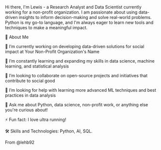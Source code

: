 Hi there, I'm Lewis - a Research Analyst and Data Scientist currently working for a non-profit organization. I am passionate about using data-driven insights to inform decision-making and solve real-world problems. Python is my go-to language, and I'm always eager to learn new tools and techniques to make a meaningful impact.

🌱 About Me

🔭 I’m currently working on developing data-driven solutions for social impact at Your Non-Profit Organization's Name

🌱 I’m constantly learning and expanding my skills in data science, machine learning, and statistical analysis

👯 I’m looking to collaborate on open-source projects and initiatives that contribute to social good

🤔 I’m looking for help with learning more advanced ML techniques and best practices in data analysis

💬 Ask me about Python, data science, non-profit work, or anything else you're curious about!

⚡ Fun fact: I love ultra running!

🛠 Skills and Technologies: Python, AI, SQL.

From @lehb92
